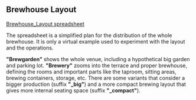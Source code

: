 ## Brewhouse Layout
[Brewhouse_Layout spreadsheet](https://docs.google.com/spreadsheets/d/1i1qvkoGsZDia1ozenOaS76aTAC3JZTy28vB54YDQDlE/edit?usp=sharing)

The spreadsheet is a simplified plan for the distribution of the whole brewhouse. It is only a virtual example used to experiment with the layout and the operations.

**"Brewgarden"** shows the whole venue, including a hypothetical big garden and parking lot. **"Brewery"** zooms into the terrace and proper brewhouse, defining the rooms and important parts like the taproom, sitting areas, brewing containers, storage, etc. There are some variants that consider a bigger production (suffix **"_big"**) and a more compact brewing layout that gives more internal seating space (suffix **"_compact"**).





